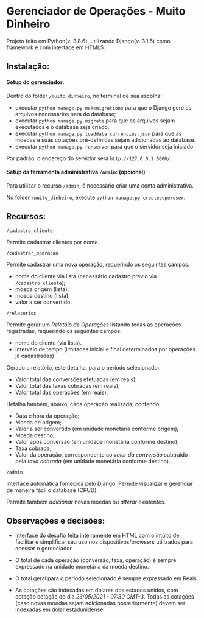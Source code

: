# Gerenciador de Operações - Muito Dinheiro

Projeto feito em Python(v. 3.8.6), utilizando Django(v. 3.1.5) como framework e com interface em HTML5.

## Instalação:

#### Setup do gerenciador:
Dentro do folder `/muito_dinheiro`, no terminal de sua escolha:

- executar `python manage.py makemigrations` para que o Django gere os arquivos necessários para do database;
- executar `python manage.py migrate` para que os arquivos sejam executados e o database seja criado;
- executar `python manage.py loaddata currencies.json` para que as moedas e suas cotações pré-definidas sejam adicionadas ao database.
- executar `python manage.py runserver` para que o servidor seja iniciado.

Por padrão, o endereço do servidor será `http://127.0.0.1:8000/`.

#### Setup da ferramenta administrativa `/admin`: (opcional)

Para utilizar o recurso `/admin`, é necessário criar uma conta administrativa. 

No folder `/muito_dinheiro`, execute `python manage.py createsuperuser`.

## Recursos:

`/cadastro_cliente`

Permite cadastrar clientes por nome.

`/cadastrar_operacao`

Permite cadastrar uma nova operação, requerindo os seguintes campos:
- nome do cliente via lista (necessário cadastro prévio via `/cadastro_cliente`);
- moeda origem (lista);
- moeda destino (lista);
- valor a ser convertido.

`/relatorios`

Permite gerar um *Relatóio de Operações* listando todas as operações registradas, requerindo os seguintes campos:
- nome do cliente (via lista).
- intervalo de tempo (limitades inicial e final determinados por operações já cadastradas)

Gerado o relatório, este detalha, para o período selecionado:

- Valor total das conversões efetuadas (em reais);
- Valor total das taxas cobradas (em reais);
- Valor total das operações (em reais).

Detalha também, abaixo, cada operação realizada, contendo:

- Data e hora da operação;
- Moeda de origem;
- Valor a ser convertido (em unidade monetária conforme origem);
- Moeda destino;
- Valor após conversão (em unidade monetária conforme destino);
- Taxa cobrada;
- Valor da operação, correspondente ao *valor da conversão* subtraído pela *taxa cobrada* (em unidade monetária conforme destino).

`/admin`

Interface automática fornecida pelo Django. Permite visualizar e gerenciar de maneira fácil o database (CRUD).

Permite também *adicionar* novas moedas ou *alterar* existentes.

## Observações e decisões:

- Interface do desafio feita inteiramente em HTML com o intúito de facilitar e simplificar seu uso nos dispositivos/browsers utilizados para acessar o gerenciador.

- O total de cada operação (conversão, taxa, operação) é sempre expressado na unidade monetária da moeda destino.

- O total geral para o período selecionado é sempre expressado em Reais.

- As cotações são indexadas em dólares dos estados unidos, com cotação cotação do dia *23/05/2021 - 07:30 GMT-3*. Todas as cotações (caso novas moedas sejam adicionadas posteriormente) devem ser indexadas em dólar estadunidense.
